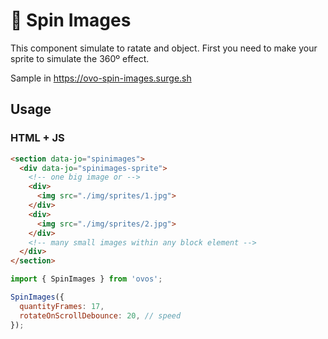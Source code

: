 # 🥚 Spin Images

This component simulate to ratate and object. First you need to make your sprite to simulate the 360º effect.

Sample in https://ovo-spin-images.surge.sh

## Usage

### HTML + JS

```html
<section data-jo="spinimages">
  <div data-jo="spinimages-sprite">
    <!-- one big image or -->
    <div>
      <img src="./img/sprites/1.jpg">
    </div>
    <div>
      <img src="./img/sprites/2.jpg">
    </div>
    <!-- many small images within any block element -->
  </div>
</section>
```

```js
import { SpinImages } from 'ovos';

SpinImages({
  quantityFrames: 17,
  rotateOnScrollDebounce: 20, // speed
});
```
